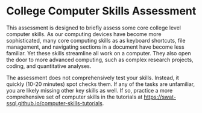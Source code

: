 # College Computer Skills Assessment
This assessment is designed to briefly assess some core college level computer skills. As our computing devices have become more sophisticated, many core computing skills as as keyboard shortcuts, file management, and navigating sections in a document have become less familiar. Yet these skills streamline all work on a computer. They also open the door to more advanced computing, such as complex research projects, coding, and quantitative analyses.

The assessment does not comprehensively test your skills. Instead, it quickly (10-20 minutes) spot checks them. If any of the tasks are unfamiliar, you are likely missing other key skills as well. If so, practice a more comprehensive set of computer skills in the tutorials at https://swat-ssql.github.io/computer-skills-tutorials.
